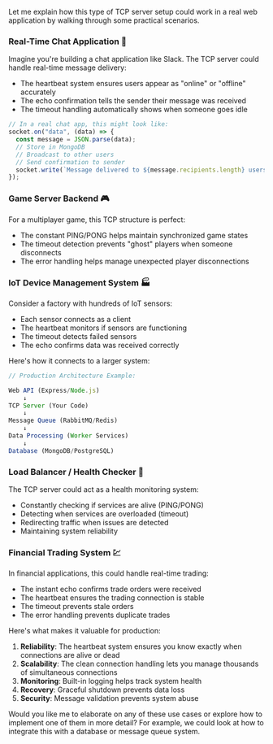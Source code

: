 Let me explain how this type of TCP server setup could work in a real web application by walking through some practical scenarios.

### Real-Time Chat Application 💬

Imagine you're building a chat application like Slack. The TCP server could handle real-time message delivery:

- The heartbeat system ensures users appear as "online" or "offline" accurately
- The echo confirmation tells the sender their message was received
- The timeout handling automatically shows when someone goes idle

```javascript
// In a real chat app, this might look like:
socket.on("data", (data) => {
  const message = JSON.parse(data);
  // Store in MongoDB
  // Broadcast to other users
  // Send confirmation to sender
  socket.write(`Message delivered to ${message.recipients.length} users`);
});
```

### Game Server Backend 🎮

For a multiplayer game, this TCP structure is perfect:

- The constant PING/PONG helps maintain synchronized game states
- The timeout detection prevents "ghost" players when someone disconnects
- The error handling helps manage unexpected player disconnections

### IoT Device Management System 🏭

Consider a factory with hundreds of IoT sensors:

- Each sensor connects as a client
- The heartbeat monitors if sensors are functioning
- The timeout detects failed sensors
- The echo confirms data was received correctly

Here's how it connects to a larger system:

```javascript
// Production Architecture Example:

Web API (Express/Node.js)
    ↓
TCP Server (Your Code)
    ↓
Message Queue (RabbitMQ/Redis)
    ↓
Data Processing (Worker Services)
    ↓
Database (MongoDB/PostgreSQL)
```

### Load Balancer / Health Checker 🔄

The TCP server could act as a health monitoring system:

- Constantly checking if services are alive (PING/PONG)
- Detecting when services are overloaded (timeout)
- Redirecting traffic when issues are detected
- Maintaining system reliability

### Financial Trading System 💹

In financial applications, this could handle real-time trading:

- The instant echo confirms trade orders were received
- The heartbeat ensures the trading connection is stable
- The timeout prevents stale orders
- The error handling prevents duplicate trades

Here's what makes it valuable for production:

1. **Reliability**: The heartbeat system ensures you know exactly when connections are alive or dead
2. **Scalability**: The clean connection handling lets you manage thousands of simultaneous connections
3. **Monitoring**: Built-in logging helps track system health
4. **Recovery**: Graceful shutdown prevents data loss
5. **Security**: Message validation prevents system abuse

Would you like me to elaborate on any of these use cases or explore how to implement one of them in more detail? For example, we could look at how to integrate this with a database or message queue system.
